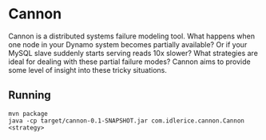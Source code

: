 Cannon
======

Cannon is a distributed systems failure modeling tool. What happens when one node in your Dynamo system becomes
partially available? Or if your MySQL slave suddenly starts serving reads 10x slower? What strategies are ideal for
dealing with these partial failure modes? Cannon aims to provide some level of insight into these tricky situations.


Running
-------

    mvn package
    java -cp target/cannon-0.1-SNAPSHOT.jar com.idlerice.cannon.Cannon <strategy>